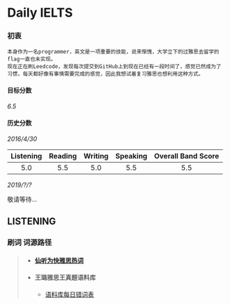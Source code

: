 # Daily IELTS

### 初衷
`本身作为一名programmer，英文是一项重要的技能，说来惭愧，大学立下的过雅思去留学的flag一直也未实现。` </br>
`现在正在刷Leedcode，发现每次提交到GitHub上到现在已经有一段时间了，感觉已然成为了习惯，每天都好像有事情需要完成的感觉，因此我想试着复习雅思也想利用这种方式。` </br>


#### 目标分数
_6.5_

#### 历史分数

_2016/4/30_

| Listening | Reading | Writing | Speaking | Overall Band Score |
| :------: | :------: | :------: |:------: |:------:
| 5.0 | 5.5 | 5.0 | 5.5 | 5.5

_2019/?/?_

敬请等待...

## LISTENING

 ### 刷词 词源路径

> * #### [仙听为快雅思热词](https://weibo.com/p/10080838bc37ccb1e200648a8a416698d6a37f/super_index)
> * #### 王璐雅思王真题语料库
>   *   [语料库每日错词表](https://github.com/Jack1995/DailyIELTS/tree/master/src/Listening/语料库每日错词表)
